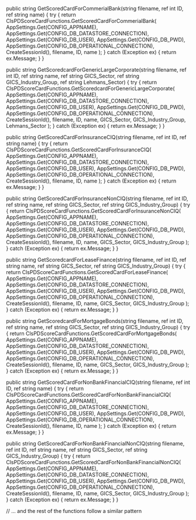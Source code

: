 public string GetScoredCardForCommerialBank(string filename, ref int ID, ref string name)
{
    try
    {
        return ClsPDScoreCardFunctions.GetScoredCardForCommerialBank(
            AppSettings.Get(CONFIG_APPNAME),
            AppSettings.Get(CONFIG_DB_DATASTORE_CONNECTION),
            AppSettings.Get(CONFIG_DB_USER),
            AppSettings.Get(CONFIG_DB_PWD),
            AppSettings.Get(CONFIG_DB_OPERATIONAL_CONNECTION),
            CreateSessionId(),
            filename, ID, name
        );
    }
    catch (Exception ex)
    {
        return ex.Message;
    }
}

public string GetScoredcardForGenericLargeCorporate(string filename, ref int ID, ref string name, ref string GICS_Sector, ref string GICS_Industry_Group, ref string Lehmans_Sector)
{
    try
    {
        return ClsPDScoreCardFunctions.GetScoredcardForGenericLargeCorporate(
            AppSettings.Get(CONFIG_APPNAME),
            AppSettings.Get(CONFIG_DB_DATASTORE_CONNECTION),
            AppSettings.Get(CONFIG_DB_USER),
            AppSettings.Get(CONFIG_DB_PWD),
            AppSettings.Get(CONFIG_DB_OPERATIONAL_CONNECTION),
            CreateSessionId(),
            filename, ID, name, GICS_Sector, GICS_Industry_Group, Lehmans_Sector
        );
    }
    catch (Exception ex)
    {
        return ex.Message;
    }
}

public string GetScoredCardForInsuranceCIQ(string filename, ref int ID, ref string name)
{
    try
    {
        return ClsPDScoreCardFunctions.GetScoredCardForInsuranceCIQ(
            AppSettings.Get(CONFIG_APPNAME),
            AppSettings.Get(CONFIG_DB_DATASTORE_CONNECTION),
            AppSettings.Get(CONFIG_DB_USER),
            AppSettings.Get(CONFIG_DB_PWD),
            AppSettings.Get(CONFIG_DB_OPERATIONAL_CONNECTION),
            CreateSessionId(),
            filename, ID, name
        );
    }
    catch (Exception ex)
    {
        return ex.Message;
    }
}

public string GetScoredCardForInsuranceNonCIQ(string filename, ref int ID, ref string name, ref string GICS_Sector, ref string GICS_Industry_Group)
{
    try
    {
        return ClsPDScoreCardFunctions.GetScoredCardForInsuranceNonCIQ(
            AppSettings.Get(CONFIG_APPNAME),
            AppSettings.Get(CONFIG_DB_DATASTORE_CONNECTION),
            AppSettings.Get(CONFIG_DB_USER),
            AppSettings.Get(CONFIG_DB_PWD),
            AppSettings.Get(CONFIG_DB_OPERATIONAL_CONNECTION),
            CreateSessionId(),
            filename, ID, name, GICS_Sector, GICS_Industry_Group
        );
    }
    catch (Exception ex)
    {
        return ex.Message;
    }
}

public string GetScoredcardForLeaseFinance(string filename, ref int ID, ref string name, ref string GICS_Sector, ref string GICS_Industry_Group)
{
    try
    {
        return ClsPDScoreCardFunctions.GetScoredCardForLeaseFinance(
            AppSettings.Get(CONFIG_APPNAME),
            AppSettings.Get(CONFIG_DB_DATASTORE_CONNECTION),
            AppSettings.Get(CONFIG_DB_USER),
            AppSettings.Get(CONFIG_DB_PWD),
            AppSettings.Get(CONFIG_DB_OPERATIONAL_CONNECTION),
            CreateSessionId(),
            filename, ID, name, GICS_Sector, GICS_Industry_Group
        );
    }
    catch (Exception ex)
    {
        return ex.Message;
    }
}

public string GetScoredcardForMortgageBonds(string filename, ref int ID, ref string name, ref string GICS_Sector, ref string GICS_Industry_Group)
{
    try
    {
        return ClsPDScoreCardFunctions.GetScoredCardForMortgageBonds(
            AppSettings.Get(CONFIG_APPNAME),
            AppSettings.Get(CONFIG_DB_DATASTORE_CONNECTION),
            AppSettings.Get(CONFIG_DB_USER),
            AppSettings.Get(CONFIG_DB_PWD),
            AppSettings.Get(CONFIG_DB_OPERATIONAL_CONNECTION),
            CreateSessionId(),
            filename, ID, name, GICS_Sector, GICS_Industry_Group
        );
    }
    catch (Exception ex)
    {
        return ex.Message;
    }
}

public string GetScoredCardForNonBankFinancialCIQ(string filename, ref int ID, ref string name)
{
    try
    {
        return ClsPDScoreCardFunctions.GetScoredCardForNonBankFinancialCIQ(
            AppSettings.Get(CONFIG_APPNAME),
            AppSettings.Get(CONFIG_DB_DATASTORE_CONNECTION),
            AppSettings.Get(CONFIG_DB_USER),
            AppSettings.Get(CONFIG_DB_PWD),
            AppSettings.Get(CONFIG_DB_OPERATIONAL_CONNECTION),
            CreateSessionId(),
            filename, ID, name
        );
    }
    catch (Exception ex)
    {
        return ex.Message;
    }
}

public string GetScoredCardForNonBankFinancialNonCIQ(string filename, ref int ID, ref string name, ref string GICS_Sector, ref string GICS_Industry_Group)
{
    try
    {
        return ClsPDScoreCardFunctions.GetScoredCardForNonBankFinancialNonCIQ(
            AppSettings.Get(CONFIG_APPNAME),
            AppSettings.Get(CONFIG_DB_DATASTORE_CONNECTION),
            AppSettings.Get(CONFIG_DB_USER),
            AppSettings.Get(CONFIG_DB_PWD),
            AppSettings.Get(CONFIG_DB_OPERATIONAL_CONNECTION),
            CreateSessionId(),
            filename, ID, name, GICS_Sector, GICS_Industry_Group
        );
    }
    catch (Exception ex)
    {
        return ex.Message;
    }
}

// ... and the rest of the functions follow a similar pattern
